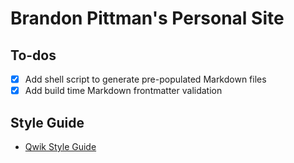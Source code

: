 # Brandon Pittman's Personal Site

## To-dos

- [x] Add shell script to generate pre-populated Markdown files
- [x] Add build time Markdown frontmatter validation

## Style Guide

- [Qwik Style Guide](https://github.com/qwikifiers/qwik-style-guide#use-kebab-case-for-files)
